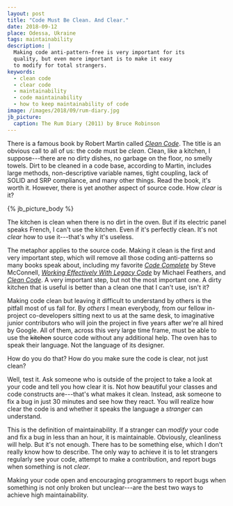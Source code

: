```yaml
---
layout: post
title: "Code Must Be Clean. And Clear."
date: 2018-09-12
place: Odessa, Ukraine
tags: maintainability
description: |
  Making code anti-pattern-free is very important for its
  quality, but even more important is to make it easy
  to modify for total strangers.
keywords:
  - clean code
  - clear code
  - maintainability
  - code maintainability
  - how to keep maintainability of code
image: /images/2018/09/rum-diary.jpg
jb_picture:
  caption: The Rum Diary (2011) by Bruce Robinson
---
```


There is a famous book by Robert Martin called [_Clean Code_](http://amzn.to/2m7LmaA).
The title is an obvious call to all of us: the code must be _clean_. Clean, like a kitchen,
I suppose---there are no dirty dishes, no garbage on the floor, no smelly
towels. Dirt to be cleaned in a code base, according to Martin, includes
large methods, non-descriptive variable names, tight coupling, lack of SOLID
and SRP compliance, and many other things. Read the book, it's worth it. However,
there is yet another aspect of source code. How _clear_ is it?

<!--more-->

{% jb_picture_body %}

The kitchen is clean when there is no dirt in the oven. But if its electric panel
speaks French, I can't use the kitchen. Even if it's perfectly clean.
It's not _clear_ how to use it---that's why it's useless.

The metaphor applies to the source code. Making it clean is the first
and very important step, which will remove all those coding anti-patterns
so many books speak about, including my favorite
[_Code Complete_](http://amzn.to/2cs4cXW) by Steve McConnell,
[_Working Effectively With Legacy Code_](http://amzn.to/1SdcZ8M)
by Michael Feathers, and
[_Clean Code_](http://amzn.to/2m7LmaA).
A very important step, but not the most important one.
A dirty kitchen that is useful is better than a clean one that I can't use, isn't it?

Making code clean but leaving it difficult to understand by others is the
pitfall most of us fall for. By _others_ I mean everybody, from
our fellow in-project co-developers sitting next to us at the same desk, to
imaginative junior contributors who will join the project in five years after
we're all hired by Google. All of them, across this very large time frame, must
be able to use the <del>kitchen</del> source code without any additional help.
The oven has to speak their language. Not the language of its designer.

How do you do that? How do you make sure the code is clear, not just clean?

Well, test it. Ask someone who is outside of the project to take a look
at your code and tell you how clear it is. Not how beautiful your classes
and code constructs are---that's what makes it clean. Instead, ask someone to
fix a bug in just 30 minutes and see how they react. You will realize
how clear the code is and whether it speaks the language a _stranger_
can understand.

This is the definition of maintainability. If a stranger can _modify_ your
code and fix a bug in less than an hour, it is maintainable. Obviously,
cleanliness will help. But it's not enough. There has to be something
else, which I don't really know how to describe. The only way to achieve
it is to let strangers regularly see your code, attempt to make a
contribution, and report bugs when something is not _clear_.

Making your code open and encouraging programmers to report bugs when
something is not only broken but unclear---are the best two ways to achieve
high maintainability.
